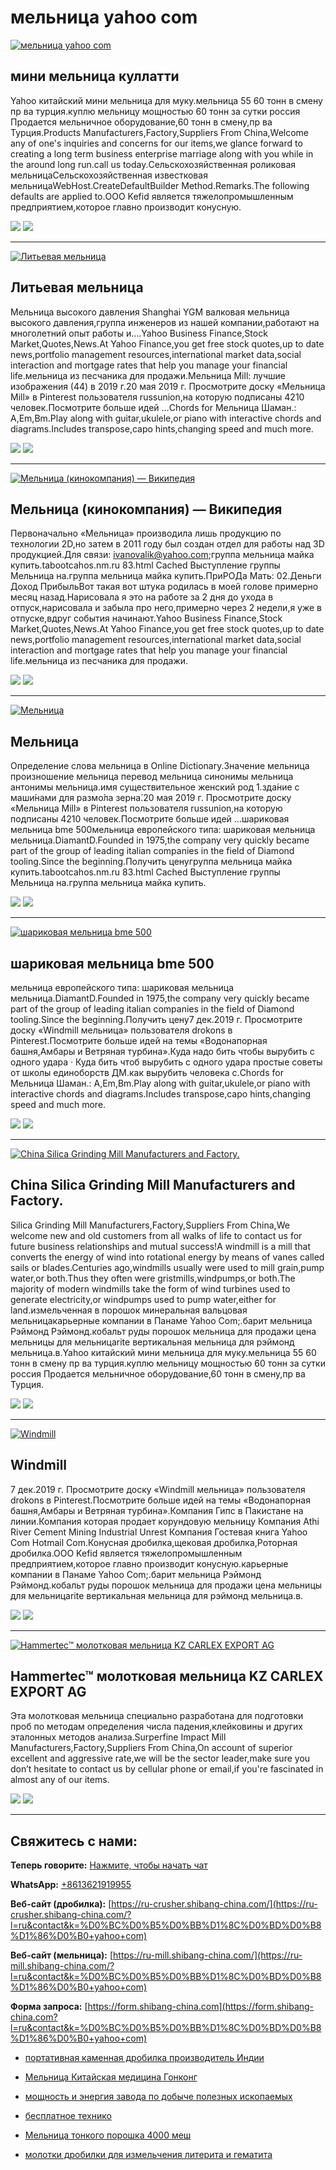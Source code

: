 # мельница yahoo com

<a href="https://swt.shibang-china.com/?l=ru&img&k=%D0%BC%D0%B5%D0%BB%D1%8C%D0%BD%D0%B8%D1%86%D0%B0+yahoo+com" target="_blank">![мельница yahoo com](http://static.shibang-china.com/all-800x300/911.jpg)</a>

## мини мельница куллатти
Yahoo китайский мини мельница для муку.мельница 55 60 тонн в смену пр ва турция.куплю мельницу мощностью 60 тонн за сутки россия Продается мельничное оборудование,60 тонн в смену,пр ва Турция.Products Manufacturers,Factory,Suppliers From China,Welcome any of one's inquiries and concerns for our items,we glance forward to creating a long term business enterprise marriage along with you while in the around long run.call us today.Сельскохозяйственная роликовая мельницаСельскохозяйственная известковая мельницаWebHost.CreateDefaultBuilder Method.Remarks.The following defaults are applied to.ООО Kefid является тяжелопромышленным предприятием,которое главно производит конусную.


<a href="https://whatsapp.shibangsoft.com/WhatsApp.php" target="_blank" title="WhatsApp">![](http://static.shibang-china.com/icon/whatsapp.png)</a> <a href="https://swt.shibang-china.com/?l=ru&icon&k=%D0%BC%D0%B5%D0%BB%D1%8C%D0%BD%D0%B8%D1%86%D0%B0+yahoo+com" target="_blank">![](http://static.shibang-china.com/icon/chat-ru.png)</a>

---

<a href="https://swt.shibang-china.com/?l=ru&img&k=%D0%BC%D0%B5%D0%BB%D1%8C%D0%BD%D0%B8%D1%86%D0%B0+yahoo+com" target="_blank">![Литьевая мельница](http://static.shibang-china.com/all-800x300/342.jpg)</a>

## Литьевая мельница
Мельница высокого давления Shanghai YGM валковая мельница высокого давления,группа инженеров из нашей компании,работают на многолетний опыт работы и.…Yahoo Business Finance,Stock Market,Quotes,News.At Yahoo Finance,you get free stock quotes,up to date news,portfolio management resources,international market data,social interaction and mortgage rates that help you manage your financial life.мельница из песчаника для продажи.Мельница Mill: лучшие изображения (44) в 2019 г.20 мая 2019 г. Просмотрите доску &#171;Мельница Mill&#187; в Pinterest пользователя russunion,на которую подписаны 4210 человек.Посмотрите больше идей …Chords for Мельница Шаман.: A,Em,Bm.Play along with guitar,ukulele,or piano with interactive chords and diagrams.Includes transpose,capo hints,changing speed and much more.


<a href="https://whatsapp.shibangsoft.com/WhatsApp.php" target="_blank" title="WhatsApp">![](http://static.shibang-china.com/icon/whatsapp.png)</a> <a href="https://swt.shibang-china.com/?l=ru&icon&k=%D0%BC%D0%B5%D0%BB%D1%8C%D0%BD%D0%B8%D1%86%D0%B0+yahoo+com" target="_blank">![](http://static.shibang-china.com/icon/chat-ru.png)</a>

---

<a href="https://swt.shibang-china.com/?l=ru&img&k=%D0%BC%D0%B5%D0%BB%D1%8C%D0%BD%D0%B8%D1%86%D0%B0+yahoo+com" target="_blank">![Мельница (кинокомпания) — Википедия](http://static.shibang-china.com/all-800x300/922.jpg)</a>

## Мельница (кинокомпания) — Википедия
Первоначально &#171;Мельница&#187; производила лишь продукцию по технологии 2D,но затем в 2011 году был создан отдел для работы над 3D продукцией.Для связи: ivanovalik@yahoo.com;группа мельница майка купить.tabootcahos.nm.ru 83.html Cached Выступление группы Мельница на.группа мельница майка купить.ПриРОДа Мать: 02.Деньги Доход ПрибыльВот такая вот штука родилась в моей голове примерно месяц назад.Нарисовала я это на работе за 2 дня до ухода в отпуск,нарисовала и забыла про него,примерно через 2 недели,я уже в отпуске,вдруг события начинают.Yahoo Business Finance,Stock Market,Quotes,News.At Yahoo Finance,you get free stock quotes,up to date news,portfolio management resources,international market data,social interaction and mortgage rates that help you manage your financial life.мельница из песчаника для продажи.


<a href="https://whatsapp.shibangsoft.com/WhatsApp.php" target="_blank" title="WhatsApp">![](http://static.shibang-china.com/icon/whatsapp.png)</a> <a href="https://swt.shibang-china.com/?l=ru&icon&k=%D0%BC%D0%B5%D0%BB%D1%8C%D0%BD%D0%B8%D1%86%D0%B0+yahoo+com" target="_blank">![](http://static.shibang-china.com/icon/chat-ru.png)</a>

---

<a href="https://swt.shibang-china.com/?l=ru&img&k=%D0%BC%D0%B5%D0%BB%D1%8C%D0%BD%D0%B8%D1%86%D0%B0+yahoo+com" target="_blank">![Мельница](http://static.shibang-china.com/all-800x300/124.jpg)</a>

## Мельница
Определение слова мельница в Online Dictionary.Значение мельница произношение мельница перевод мельница синонимы мельница антонимы мельница.имя существительное женский род 1.зда́ние с маши́нами для размо́ла зерна́.20 мая 2019 г. Просмотрите доску &#171;Мельница Mill&#187; в Pinterest пользователя russunion,на которую подписаны 4210 человек.Посмотрите больше идей …шариковая мельница bme 500мельница европейского типа: шариковая мельница мельница.DiamantD.Founded in 1975,the company very quickly became part of the group of leading italian companies in the field of Diamond tooling.Since the beginning.Получить ценугруппа мельница майка купить.tabootcahos.nm.ru 83.html Cached Выступление группы Мельница на.группа мельница майка купить.


<a href="https://whatsapp.shibangsoft.com/WhatsApp.php" target="_blank" title="WhatsApp">![](http://static.shibang-china.com/icon/whatsapp.png)</a> <a href="https://swt.shibang-china.com/?l=ru&icon&k=%D0%BC%D0%B5%D0%BB%D1%8C%D0%BD%D0%B8%D1%86%D0%B0+yahoo+com" target="_blank">![](http://static.shibang-china.com/icon/chat-ru.png)</a>

---

<a href="https://swt.shibang-china.com/?l=ru&img&k=%D0%BC%D0%B5%D0%BB%D1%8C%D0%BD%D0%B8%D1%86%D0%B0+yahoo+com" target="_blank">![шариковая мельница bme 500](http://static.shibang-china.com/all-800x300/815.jpg)</a>

## шариковая мельница bme 500
мельница европейского типа: шариковая мельница мельница.DiamantD.Founded in 1975,the company very quickly became part of the group of leading italian companies in the field of Diamond tooling.Since the beginning.Получить цену7 дек.2019 г. Просмотрите доску &#171;Windmill мельница&#187; пользователя drokons в Pinterest.Посмотрите больше идей на темы &#171;Водонапорная башня,Амбары и Ветряная турбина&#187;.Куда надо бить чтобы вырубить с одного удара&nbsp;&#0183;&#32;Куда бить чтоб вырубить с одного удара простые советы от школы единоборств ДМ.как вырубить человека с.Chords for Мельница Шаман.: A,Em,Bm.Play along with guitar,ukulele,or piano with interactive chords and diagrams.Includes transpose,capo hints,changing speed and much more.


<a href="https://whatsapp.shibangsoft.com/WhatsApp.php" target="_blank" title="WhatsApp">![](http://static.shibang-china.com/icon/whatsapp.png)</a> <a href="https://swt.shibang-china.com/?l=ru&icon&k=%D0%BC%D0%B5%D0%BB%D1%8C%D0%BD%D0%B8%D1%86%D0%B0+yahoo+com" target="_blank">![](http://static.shibang-china.com/icon/chat-ru.png)</a>

---

<a href="https://swt.shibang-china.com/?l=ru&img&k=%D0%BC%D0%B5%D0%BB%D1%8C%D0%BD%D0%B8%D1%86%D0%B0+yahoo+com" target="_blank">![China Silica Grinding Mill Manufacturers and Factory.](http://static.shibang-china.com/all-800x300/725.jpg)</a>

## China Silica Grinding Mill Manufacturers and Factory.
Silica Grinding Mill Manufacturers,Factory,Suppliers From China,We welcome new and old customers from all walks of life to contact us for future business relationships and mutual success!A windmill is a mill that converts the energy of wind into rotational energy by means of vanes called sails or blades.Centuries ago,windmills usually were used to mill grain,pump water,or both.Thus they often were gristmills,windpumps,or both.The majority of modern windmills take the form of wind turbines used to generate electricity,or windpumps used to pump water,either for land.измельченная в порошок минеральная вальцовая мельницакарьерные компании в Панаме Yahoo Com;.барит мельница Рэймонд Рэймонд.кобальт руды порошок мельница для продажи цена мельницы для мельницаrite вертикальная мельница для рэймонд мельница.в.Yahoo китайский мини мельница для муку.мельница 55 60 тонн в смену пр ва турция.куплю мельницу мощностью 60 тонн за сутки россия Продается мельничное оборудование,60 тонн в смену,пр ва Турция.


<a href="https://whatsapp.shibangsoft.com/WhatsApp.php" target="_blank" title="WhatsApp">![](http://static.shibang-china.com/icon/whatsapp.png)</a> <a href="https://swt.shibang-china.com/?l=ru&icon&k=%D0%BC%D0%B5%D0%BB%D1%8C%D0%BD%D0%B8%D1%86%D0%B0+yahoo+com" target="_blank">![](http://static.shibang-china.com/icon/chat-ru.png)</a>

---

<a href="https://swt.shibang-china.com/?l=ru&img&k=%D0%BC%D0%B5%D0%BB%D1%8C%D0%BD%D0%B8%D1%86%D0%B0+yahoo+com" target="_blank">![Windmill](http://static.shibang-china.com/all-800x300/283.jpg)</a>

## Windmill
7 дек.2019 г. Просмотрите доску &#171;Windmill мельница&#187; пользователя drokons в Pinterest.Посмотрите больше идей на темы &#171;Водонапорная башня,Амбары и Ветряная турбина&#187;.Компания Гипс в Пакистане на линии.Компания которая продает корундовую мельницу Компания Athi River Cement Mining Industrial Unrest Компания Гостевая книга Yahoo Com Hotmail Com.Конусная дробилка,щековая дробилка,Роторная дробилка.ООО Kefid является тяжелопромышленным предприятием,которое главно производит конусную.карьерные компании в Панаме Yahoo Com;.барит мельница Рэймонд Рэймонд.кобальт руды порошок мельница для продажи цена мельницы для мельницаrite вертикальная мельница для рэймонд мельница.в.


<a href="https://whatsapp.shibangsoft.com/WhatsApp.php" target="_blank" title="WhatsApp">![](http://static.shibang-china.com/icon/whatsapp.png)</a> <a href="https://swt.shibang-china.com/?l=ru&icon&k=%D0%BC%D0%B5%D0%BB%D1%8C%D0%BD%D0%B8%D1%86%D0%B0+yahoo+com" target="_blank">![](http://static.shibang-china.com/icon/chat-ru.png)</a>

---

<a href="https://swt.shibang-china.com/?l=ru&img&k=%D0%BC%D0%B5%D0%BB%D1%8C%D0%BD%D0%B8%D1%86%D0%B0+yahoo+com" target="_blank">![Hammertec™ молотковая мельница KZ CARLEX EXPORT AG](http://static.shibang-china.com/all-800x300/271.jpg)</a>

## Hammertec™ молотковая мельница KZ CARLEX EXPORT AG
Эта молотковая мельница специально разработана для подготовки проб по методам определения числа падения,клейковины и других эталонных методов анализа.Surperfine Impact Mill Manufacturers,Factory,Suppliers From China,On account of superior excellent and aggressive rate,we will be the sector leader,make sure you don’t hesitate to contact us by cellular phone or email,if you're fascinated in almost any of our items.

<a href="https://whatsapp.shibangsoft.com/WhatsApp.php" target="_blank" title="WhatsApp">![](http://static.shibang-china.com/icon/whatsapp.png)</a> <a href="https://swt.shibang-china.com/?l=ru&icon&k=%D0%BC%D0%B5%D0%BB%D1%8C%D0%BD%D0%B8%D1%86%D0%B0+yahoo+com" target="_blank">![](http://static.shibang-china.com/icon/chat-ru.png)</a>

---
## Свяжитесь с нами:

**Теперь говорите:** [Нажмите, чтобы начать чат](https://swt.shibang-china.com?l=ru&contact&k=%D0%BC%D0%B5%D0%BB%D1%8C%D0%BD%D0%B8%D1%86%D0%B0+yahoo+com)

**WhatsApp:**  [+8613621919955](https://whatsapp.shibangsoft.com/WhatsApp.php)

**Веб-сайт (дробилка):** [https://ru-crusher.shibang-china.com/](https://ru-crusher.shibang-china.com/?l=ru&contact&k=%D0%BC%D0%B5%D0%BB%D1%8C%D0%BD%D0%B8%D1%86%D0%B0+yahoo+com)

**Веб-сайт (мельница):** [https://ru-mill.shibang-china.com/](https://ru-mill.shibang-china.com/?l=ru&contact&k=%D0%BC%D0%B5%D0%BB%D1%8C%D0%BD%D0%B8%D1%86%D0%B0+yahoo+com)

**Форма запроса:** [https://form.shibang-china.com](https://form.shibang-china.com?l=ru&contact&k=%D0%BC%D0%B5%D0%BB%D1%8C%D0%BD%D0%B8%D1%86%D0%B0+yahoo+com)

* [портативная каменная дробилка производитель Индии](../131/%D0%BF%D0%BE%D1%80%D1%82%D0%B0%D1%82%D0%B8%D0%B2%D0%BD%D0%B0%D1%8F%20%D0%BA%D0%B0%D0%BC%D0%B5%D0%BD%D0%BD%D0%B0%D1%8F%20%D0%B4%D1%80%D0%BE%D0%B1%D0%B8%D0%BB%D0%BA%D0%B0%20%D0%BF%D1%80%D0%BE%D0%B8%D0%B7%D0%B2%D0%BE%D0%B4%D0%B8%D1%82%D0%B5%D0%BB%D1%8C%20%D0%98%D0%BD%D0%B4%D0%B8%D0%B8.md)

* [Мельница  Китайская медицина  Гонконг](../134/%D0%9C%D0%B5%D0%BB%D1%8C%D0%BD%D0%B8%D1%86%D0%B0%20%20%D0%9A%D0%B8%D1%82%D0%B0%D0%B9%D1%81%D0%BA%D0%B0%D1%8F%20%D0%BC%D0%B5%D0%B4%D0%B8%D1%86%D0%B8%D0%BD%D0%B0%20%20%D0%93%D0%BE%D0%BD%D0%BA%D0%BE%D0%BD%D0%B3.md)

* [мощность и энергия завода по добыче полезных ископаемых](../134/%D0%BC%D0%BE%D1%89%D0%BD%D0%BE%D1%81%D1%82%D1%8C%20%D0%B8%20%D1%8D%D0%BD%D0%B5%D1%80%D0%B3%D0%B8%D1%8F%20%D0%B7%D0%B0%D0%B2%D0%BE%D0%B4%D0%B0%20%D0%BF%D0%BE%20%D0%B4%D0%BE%D0%B1%D1%8B%D1%87%D0%B5%20%D0%BF%D0%BE%D0%BB%D0%B5%D0%B7%D0%BD%D1%8B%D1%85%20%D0%B8%D1%81%D0%BA%D0%BE%D0%BF%D0%B0%D0%B5%D0%BC%D1%8B%D1%85.md)

* [бесплатное технико](../131/%D0%B1%D0%B5%D1%81%D0%BF%D0%BB%D0%B0%D1%82%D0%BD%D0%BE%D0%B5%20%D1%82%D0%B5%D1%85%D0%BD%D0%B8%D0%BA%D0%BE.md)

* [Мельница тонкого порошка 4000 меш](../132/%D0%9C%D0%B5%D0%BB%D1%8C%D0%BD%D0%B8%D1%86%D0%B0%20%D1%82%D0%BE%D0%BD%D0%BA%D0%BE%D0%B3%D0%BE%20%D0%BF%D0%BE%D1%80%D0%BE%D1%88%D0%BA%D0%B0%204000%20%D0%BC%D0%B5%D1%88.md)

* [молотки дробилки для измельчения литерита и гематита](../131/%D0%BC%D0%BE%D0%BB%D0%BE%D1%82%D0%BA%D0%B8%20%D0%B4%D1%80%D0%BE%D0%B1%D0%B8%D0%BB%D0%BA%D0%B8%20%D0%B4%D0%BB%D1%8F%20%D0%B8%D0%B7%D0%BC%D0%B5%D0%BB%D1%8C%D1%87%D0%B5%D0%BD%D0%B8%D1%8F%20%D0%BB%D0%B8%D1%82%D0%B5%D1%80%D0%B8%D1%82%D0%B0%20%D0%B8%20%D0%B3%D0%B5%D0%BC%D0%B0%D1%82%D0%B8%D1%82%D0%B0.md)